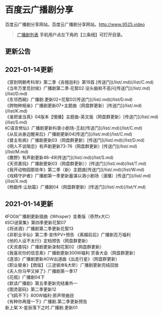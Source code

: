 百度云广播剧分享
==================
百度云广播剧分享网站。百度云广播剧分享网站。<http://www.9525.video>

>[广播剧列表](/list/) **手机用户点左下角的【三条线】可打开目录。**


<h2>更新公告</h2>
<h2>2021-01-14更新</h2>
《穿到明朝考科举》第二季《吉檀迦利》第19首.[传送门](/list/.md)(/list/C.md)</br>
《当年万里觅封侯》广播剧第二季·花絮02·没头脑和不高兴[传送门](/list/.md)(/list/D.md)</br>
《东邻西厢》广播剧.更新02+花絮02[传送门](/list/.md)(/list/D.md)</br>
《跨物种相亲》广播剧更新07+主题曲（网盘群更新）[传送门](/list/.md)(/list/K.md)</br>
《谁把谁当真》04版本【慢播】主题曲-英文版（网盘群更新）[传送门](/list/.md)(/list/S.md)</br>
《C语言修仙》广播剧更新科普小剧场-王赵[传送门](/list/.md)(/list/C.md)</br>
《从反派身边醒来后》广播剧更新04[传送门](/list/.md)(/list/C.md)</br>
《督主有病》广播剧更新03（网盘群更新）[传送门](/list/.md)(/list/D.md)</br>
《明人不说暗恋》有声剧更新73-76（网盘群更新）[传送门](/list/.md)(/list/M.md)</br>
《撒野》有声剧更新46-49[传送门](/list/.md)(/list/S.md)</br>
《天资愚钝》广播剧更新03（网盘群更新））[传送门](/list/.md)(/list/T.md)</br>
《我开动物园那些年》第二季（新）主题曲[传送门](/list/.md)(/list/W.md)</br>
《戏精守护者》广播剧第一季更新蓄谋以酒小剧场（漫播）[传送门](/list/.md)(/list/X.md)</br>
《杨戬传·尘劫篇》广播剧04（网盘群更新）[传送门](/list/.md)(/list/Y.md)</br>
<h2></h2>
<h2>2021-01-14更新</h2>

《FOG》广播剧更新插曲《Whisper》变奏版（奇然x大C）</br>
《SCI谜案集》第四季更新花絮07</br>
《将进酒》广播剧第二季更新花絮13</br>
《非职业半仙》第二季·宣传PV+预告
《离婚前后》广播剧百万福利</br>
《他的人设不太行》定档预告（网盘群更新）</br>
《天资愚钝》广播剧更新录制花絮02（网盘群更新）</br>
《我喜欢你的信息素》广播剧更新300W福利 赏香大会（网盘群更新）</br>
《逐浪》广播剧更新AOW出道曲《出走行星》（网盘群更新）</br>
《职业替身》【商版】（三途彼岸&大昕）广播剧更新完结回放</br>
《夫人你马甲又掉了》广播剧第一季17</br>
《花瓶》广播剧04下</br>
《默读广播剧》第五季更新完结番外一</br>
《图灵密码》第二季更新12</br>
《飞鸥不下》800W福利·原声带曲目</br>
《有种你再撞一下》广播剧.第二季更新预告</br>
新上架 X-星辰落下之时.广播剧.更新01</br>
<h2></h2>

